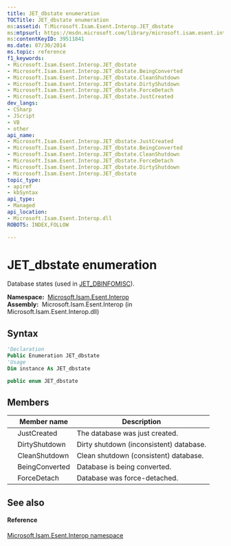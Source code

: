 ```yaml
---
title: JET_dbstate enumeration
TOCTitle: JET_dbstate enumeration
ms:assetid: T:Microsoft.Isam.Esent.Interop.JET_dbstate
ms:mtpsurl: https://msdn.microsoft.com/library/microsoft.isam.esent.interop.jet_dbstate(v=EXCHG.10)
ms:contentKeyID: 39511841
ms.date: 07/30/2014
ms.topic: reference
f1_keywords:
- Microsoft.Isam.Esent.Interop.JET_dbstate
- Microsoft.Isam.Esent.Interop.JET_dbstate.BeingConverted
- Microsoft.Isam.Esent.Interop.JET_dbstate.CleanShutdown
- Microsoft.Isam.Esent.Interop.JET_dbstate.DirtyShutdown
- Microsoft.Isam.Esent.Interop.JET_dbstate.ForceDetach
- Microsoft.Isam.Esent.Interop.JET_dbstate.JustCreated
dev_langs:
- CSharp
- JScript
- VB
- other
api_name: 
- Microsoft.Isam.Esent.Interop.JET_dbstate.JustCreated
- Microsoft.Isam.Esent.Interop.JET_dbstate.BeingConverted
- Microsoft.Isam.Esent.Interop.JET_dbstate.CleanShutdown
- Microsoft.Isam.Esent.Interop.JET_dbstate.ForceDetach
- Microsoft.Isam.Esent.Interop.JET_dbstate.DirtyShutdown
- Microsoft.Isam.Esent.Interop.JET_dbstate
topic_type: 
- apiref
- kbSyntax
api_type: 
- Managed
api_location: 
- Microsoft.Isam.Esent.Interop.dll
ROBOTS: INDEX,FOLLOW

---
```


# JET_dbstate enumeration

Database states (used in [JET_DBINFOMISC](hh538867\(v=exchg.10\).md)).

**Namespace:**  [Microsoft.Isam.Esent.Interop](hh596136\(v=exchg.10\).md)  
**Assembly:**  Microsoft.Isam.Esent.Interop (in Microsoft.Isam.Esent.Interop.dll)

## Syntax

``` vb
'Declaration
Public Enumeration JET_dbstate
'Usage
Dim instance As JET_dbstate
```

``` csharp
public enum JET_dbstate
```

## Members

<table>
<thead>
<tr class="header">
<th></th>
<th>Member name</th>
<th>Description</th>
</tr>
</thead>
<tbody>
<tr class="odd">
<td></td>
<td>JustCreated</td>
<td>The database was just created.</td>
</tr>
<tr class="even">
<td></td>
<td>DirtyShutdown</td>
<td>Dirty shutdown (inconsistent) database.</td>
</tr>
<tr class="odd">
<td></td>
<td>CleanShutdown</td>
<td>Clean shutdown (consistent) database.</td>
</tr>
<tr class="even">
<td></td>
<td>BeingConverted</td>
<td>Database is being converted.</td>
</tr>
<tr class="odd">
<td></td>
<td>ForceDetach</td>
<td>Database was force-detached.</td>
</tr>
</tbody>
</table>


## See also

#### Reference

[Microsoft.Isam.Esent.Interop namespace](hh596136\(v=exchg.10\).md)

